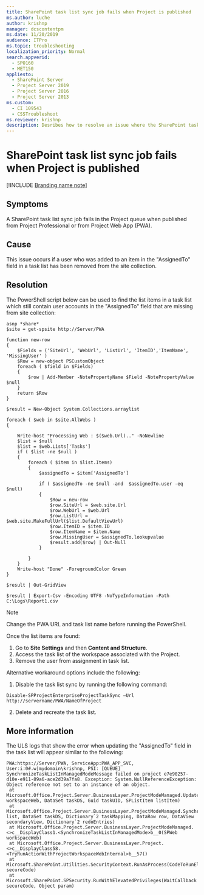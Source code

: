 ```yaml
---
title: SharePoint task list sync job fails when Project is published
ms.author: luche
author: krishnp
manager: dcscontentpm
ms.date: 11/20/2019
audience: ITPro
ms.topic: troubleshooting
localization_priority: Normal
search.appverid: 
  - SPO160
  - MET150
appliesto: 
  - SharePoint Server
  - Project Server 2019
  - Project Server 2016
  - Project Server 2013
ms.custom: 
  - CI 109543
  - CSSTroubleshoot
ms.reviewer: krishnp
description: Desribes how to resolve an issue where the SharePoint task list sync job fails when published from Project Professional or PWA.
---
```


# SharePoint task list sync job fails when Project is published

[!INCLUDE [Branding name note](../../../includes/branding-name-note.md)]

## Symptoms
A SharePoint task list sync job fails in the Project queue when published from Project Professional or from Project Web App (PWA). 

## Cause
This issue occurs if a user who was added to an item in the "AssignedTo" field in a task list has been removed from the site collection.

## Resolution
The PowerShell script below can be used to find the list items in a task list which still contain user accounts in the "AssignedTo" field that are missing from site collection:
 
```
asnp *share*
$site = get-spsite http://Server/PWA
 
function new-row
{
    $Fields = ('SiteUrl', 'WebUrl', 'ListUrl', 'ItemID','ItemName', 'MissingUser' )
    $Row = new-object PSCustomObject
    foreach ( $field in $Fields)
    {
        $row | Add-Member -NotePropertyName $Field -NotePropertyValue $null
    }
    return $Row
}
 
$result = New-Object System.Collections.arraylist
 
foreach ( $web in $site.AllWebs )
{
    
    Write-host "Processing Web : $($web.Url).." -NoNewline
    $list = $null
    $list = $web.Lists['Tasks']
    if ( $list -ne $null )
    {
        foreach ( $item in $list.Items)
        {
            $assignedTo = $item['AssignedTo']
 
            if ( $assignedTo -ne $null -and  $assignedTo.user -eq $null)
            {
                $Row = new-row
                $row.SiteUrl = $web.site.Url
                $row.WebUrl = $web.Url
                $row.ListUrl = $web.site.MakeFullUrl($list.DefaultViewUrl)
                $row.ItemID = $item.ID
                $row.ItemName = $item.Name
                $row.MissingUser = $assignedTo.lookupvalue
                $result.add($row) | Out-Null
            }
 
        }
    }
    Write-host "Done" -ForegroundColor Green
}
 
$result | Out-GridView
 
$result | Export-Csv -Encoding UTF8 -NoTypeInformation -Path C:\Logs\Report1.csv 
```
> [!NOTE]
> Change the PWA URL and task list name before running the PowerShell.
 
Once the list items are found:
1.    Go to **Site Settings** and then **Content and Structure**. 
2.    Access the task list of the workspace associated with the Project. 
3.    Remove the user from assignment in task list.

Alternative workaround options include the following:
 
1.    Disable the task list sync by running the following command:
```
Disable-SPProjectEnterpriseProjectTaskSync –Url http://servername/PWA/NameOfProject
```
 
2.    Delete and recreate the task list.

## More information
The ULS logs that show the error when updating the "AssignedTo" field in the task list will appear similar to the following:

``` 
PWA:https://Server/PWA, ServiceApp:PWA_APP_SVC, User:i:0#.w|mydomain\krishnp, PSI: [QUEUE] SynchronizeTaskListInManagedModeMessage failed on project e7e90257-d10e-e911-89a6-ace2d39a7fa8. Exception: System.NullReferenceException: Object reference not set to an instance of an object.    
 at Microsoft.Office.Project.Server.BusinessLayer.ProjectModeManaged.UpdateAssignedToField(SPWeb workspaceWeb, DataSet taskDS, Guid taskUID, SPListItem listItem)    
 at Microsoft.Office.Project.Server.BusinessLayer.ProjectModeManaged.SynchronizeTask(SPList list, DataSet taskDS, Dictionary`2 taskMapping, DataRow row, DataView secondaryView, Dictionary`2 redoEntries)    
 at Microsoft.Office.Project.Server.BusinessLayer.ProjectModeManaged.<>c__DisplayClass1.<SynchronizeTaskListInManagedMode>b__0(SPWeb workspaceWeb)    
 at Microsoft.Office.Project.Server.BusinessLayer.Project.<>c__DisplayClass58.<TryRunActionWithProjectWorkspaceWebInternal>b__57()    
 at Microsoft.SharePoint.Utilities.SecurityContext.RunAsProcess(CodeToRunElevated secureCode)    
 at Microsoft.SharePoint.SPSecurity.RunWithElevatedPrivileges(WaitCallback secureCode, Object param)
```
